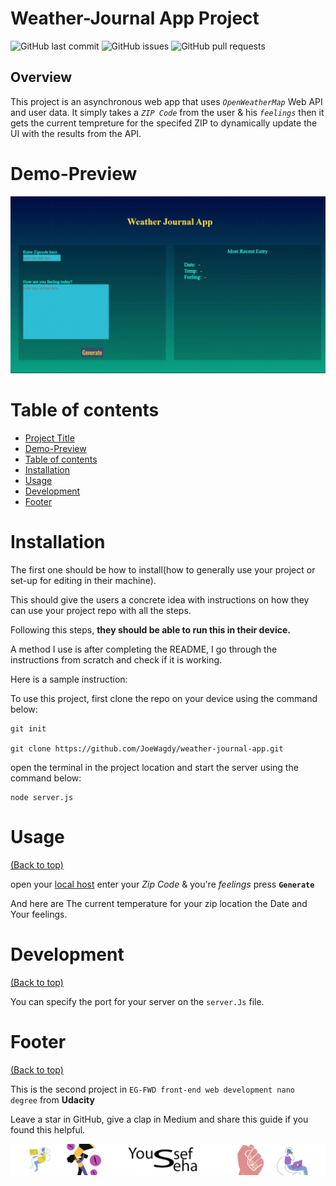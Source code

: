 # Weather-Journal App Project

![GitHub last commit](https://img.shields.io/github/last-commit/JoeWagdy/weather-journal-app)
![GitHub issues](https://img.shields.io/github/issues-raw/JoeWagdy/weather-journal-app)
![GitHub pull requests](https://img.shields.io/github/issues-pr/JoeWagdy/weather-journal-app)


## Overview
This project is an asynchronous web app that uses *`OpenWeatherMap`* Web API and user data.
It simply takes a *`ZIP Code`* from the user & his *`feelings`* then it gets the current tempreture for the specifed ZIP to dynamically update the UI with the results from the API.


# Demo-Preview

![Demo GIF](readmeFiles/demo.gif)


# Table of contents

- [Project Title](#Weather-Journal-App-Project)
- [Demo-Preview](#demo-preview)
- [Table of contents](#table-of-contents)
- [Installation](#installation)
- [Usage](#usage)
- [Development](#development)
- [Footer](#footer)


# Installation

The first one should be how to install(how to generally use your project or set-up for editing in their machine).

This should give the users a concrete idea with instructions on how they can use your project repo with all the steps.

Following this steps, **they should be able to run this in their device.**

A method I use is after completing the README, I go through the instructions from scratch and check if it is working.

Here is a sample instruction:

To use this project, first clone the repo on your device using the command below:
```
git init

git clone https://github.com/JoeWagdy/weather-journal-app.git
```
open the terminal in the project location and start the server using the command below:
``` 
node server.js
```


# Usage
[(Back to top)](#table-of-contents)

open your [local host](http://localhost:5050/) enter your *Zip Code* & you're *feelings* press **`Generate`**

And here are The current temperature for your zip location the Date and Your feelings.

# Development
[(Back to top)](#table-of-contents)

You can specify the port for your server on the `server.Js` file.


# Footer
[(Back to top)](#table-of-contents)

This is the second project in `EG-FWD front-end web development nano degree` from **Udacity**

Leave a star in GitHub, give a clap in Medium and share this guide if you found this helpful.

![Footer](/readmeFiles/footer.png)